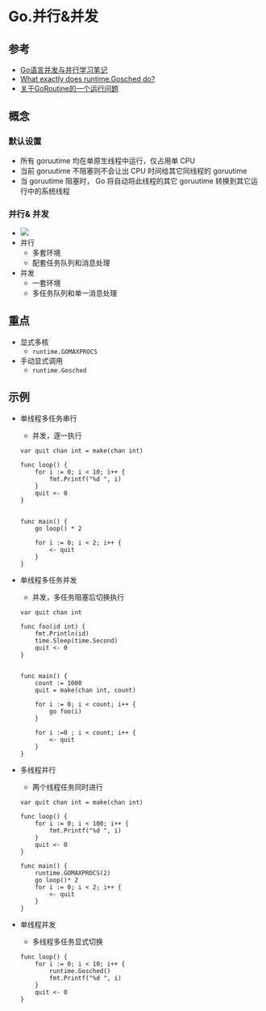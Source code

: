 

# Go.并行&并发

## 参考
- [Go语言并发与并行学习笔记](http://www.golang.ltd/forum.php?mod=viewthread&tid=6159)
- [What exactly does runtime.Gosched do?](https://stackoverflow.com/questions/13107958/what-exactly-does-runtime-gosched-do)
- [关于GoRoutine的一个运行问题](https://segmentfault.com/q/1010000000207474)

## 概念
### 默认设置
- 所有 goruutime 均在单原生线程中运行，仅占用单 CPU
- 当前 goruutime 不阻塞则不会让出 CPU 时间给其它同线程的 goruutime
- 当 goruutime 阻塞时， Go 将自动将此线程的其它 goruutime 转换到其它运行中的系统线程

### 并行& 并发
- ![](http://hit9.qiniudn.com/con_and_par.jpg)
- 并行
	- 多套环境
	- 配套任务队列和消息处理
- 并发
	- 一套环境
	- 多任务队列和单一消息处理


## 重点
- 显式多核
	- `runtime.GOMAXPROCS`
- 手动显式调用
	- `runtime.Gosched`

## 示例
- 单线程多任务串行
	- 并发，逐一执行
	```
	var quit chan int = make(chan int)

	func loop() {
	    for i := 0; i < 10; i++ {
	        fmt.Printf("%d ", i)
	    }
	    quit <- 0
	}


	func main() {
	    go loop() * 2

	    for i := 0; i < 2; i++ {
	        <- quit
	    }
	}
	```

- 单线程多任务并发
	- 并发，多任务阻塞后切换执行
	```
	var quit chan int

	func foo(id int) {
	    fmt.Println(id)
	    time.Sleep(time.Second) 
	    quit <- 0 
	}


	func main() {
	    count := 1000
	    quit = make(chan int, count)

	    for i := 0; i < count; i++ {
	        go foo(i)
	    }

	    for i :=0 ; i < count; i++ {
	        <- quit
	    }
	}
	```

- 多线程并行
	- 两个线程任务同时进行
	```
	var quit chan int = make(chan int)

	func loop() {
	    for i := 0; i < 100; i++ {
	        fmt.Printf("%d ", i)
	    }
	    quit <- 0
	}

	func main() {
	    runtime.GOMAXPROCS(2)
	    go loop()* 2
	    for i := 0; i < 2; i++ {
	        <- quit
	    }
	}
	```

- 单线程并发
	- 多线程多任务显式切换
	```
	func loop() {
	    for i := 0; i < 10; i++ {
	        runtime.Gosched()
	        fmt.Printf("%d ", i)
	    }
	    quit <- 0
	}
	```
